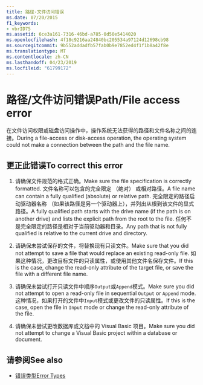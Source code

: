 ```yaml
---
title: 路径-文件访问错误
ms.date: 07/20/2015
f1_keywords:
- vbrID75
ms.assetid: 6ce3a161-7316-46bd-a785-0d50e5414020
ms.openlocfilehash: 4f18c9216aa24840bc205534a97124d12698cb98
ms.sourcegitcommit: 9b552addadfb57fab0b9e7852ed4f1f1b8a42f8e
ms.translationtype: MT
ms.contentlocale: zh-CN
ms.lasthandoff: 04/23/2019
ms.locfileid: "61799172"
---
```

# <a name="pathfile-access-error"></a><span data-ttu-id="afded-102">路径/文件访问错误</span><span class="sxs-lookup"><span data-stu-id="afded-102">Path/File access error</span></span>
<span data-ttu-id="afded-103">在文件访问权限或磁盘访问操作中，操作系统无法获得的路径和文件名称之间的连接。</span><span class="sxs-lookup"><span data-stu-id="afded-103">During a file-access or disk-access operation, the operating system could not make a connection between the path and the file name.</span></span>  
  
## <a name="to-correct-this-error"></a><span data-ttu-id="afded-104">更正此错误</span><span class="sxs-lookup"><span data-stu-id="afded-104">To correct this error</span></span>  
  
1. <span data-ttu-id="afded-105">请确保文件规范的格式正确。</span><span class="sxs-lookup"><span data-stu-id="afded-105">Make sure the file specification is correctly formatted.</span></span> <span data-ttu-id="afded-106">文件名称可以包含的完全限定 （绝对） 或相对路径。</span><span class="sxs-lookup"><span data-stu-id="afded-106">A file name can contain a fully qualified (absolute) or relative path.</span></span> <span data-ttu-id="afded-107">完全限定的路径启动驱动器名称 （如果该路径是另一个驱动器上），并列出从根到该文件的显式路径。</span><span class="sxs-lookup"><span data-stu-id="afded-107">A fully qualified path starts with the drive name (if the path is on another drive) and lists the explicit path from the root to the file.</span></span> <span data-ttu-id="afded-108">任何不是完全限定的路径是相对于当前驱动器和目录。</span><span class="sxs-lookup"><span data-stu-id="afded-108">Any path that is not fully qualified is relative to the current drive and directory.</span></span>  
  
2. <span data-ttu-id="afded-109">请确保未尝试保存的文件，将替换现有只读文件。</span><span class="sxs-lookup"><span data-stu-id="afded-109">Make sure that you did not attempt to save a file that would replace an existing read-only file.</span></span> <span data-ttu-id="afded-110">如果这种情况，更改目标文件的只读属性，或使用其他文件名保存文件。</span><span class="sxs-lookup"><span data-stu-id="afded-110">If this is the case, change the read-only attribute of the target file, or save the file with a different file name.</span></span>  
  
3. <span data-ttu-id="afded-111">请确保未尝试打开只读文件中顺序`Output`或`Append`模式。</span><span class="sxs-lookup"><span data-stu-id="afded-111">Make sure you did not attempt to open a read-only file in sequential `Output` or `Append` mode.</span></span> <span data-ttu-id="afded-112">这种情况，如果打开的文件中`Input`模式或更改文件的只读属性。</span><span class="sxs-lookup"><span data-stu-id="afded-112">If this is the case, open the file in `Input` mode or change the read-only attribute of the file.</span></span>  
  
4. <span data-ttu-id="afded-113">请确保未尝试更改数据库或文档中的 Visual Basic 项目。</span><span class="sxs-lookup"><span data-stu-id="afded-113">Make sure you did not attempt to change a Visual Basic project within a database or document.</span></span>  
  
## <a name="see-also"></a><span data-ttu-id="afded-114">请参阅</span><span class="sxs-lookup"><span data-stu-id="afded-114">See also</span></span>

- [<span data-ttu-id="afded-115">错误类型</span><span class="sxs-lookup"><span data-stu-id="afded-115">Error Types</span></span>](../../../visual-basic/programming-guide/language-features/error-types.md)
